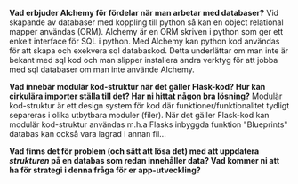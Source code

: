 **Vad erbjuder Alchemy för fördelar när man arbetar med databaser?**
Vid skapande av databaser med koppling till python så kan en object relational mapper användas (ORM). Alchemy är en ORM skriven i python som ger ett enkelt interface för SQL i python. Med Alchemy kan python kod användas för att skapa och exekvera sql databaskod. Detta underlättar om man inte är bekant med sql kod och man slipper installera andra verktyg för att jobba med sql databaser om man inte använde Alchemy.

**Vad innebär modulär kod-struktur när det gäller Flask-kod? Hur kan cirkulära importer ställa till det? Har ni hittat någon bra lösning?**
Modulär kod-struktur är ett design system för kod där funktioner/funktionalitet tydligt separeras i olika utbytbara moduler (filer). När det gäller Flask-kod kan modulär kod-struktur användas m.h.a Flasks inbyggda funktion "Blueprints" 
databas kan också vara lagrad i annan fil...

**Vad finns det för problem (och sätt att lösa det) med att uppdatera _strukturen_ på en databas som redan innehåller data? Vad kommer ni att ha för strategi i denna fråga för er app-utveckling?**
